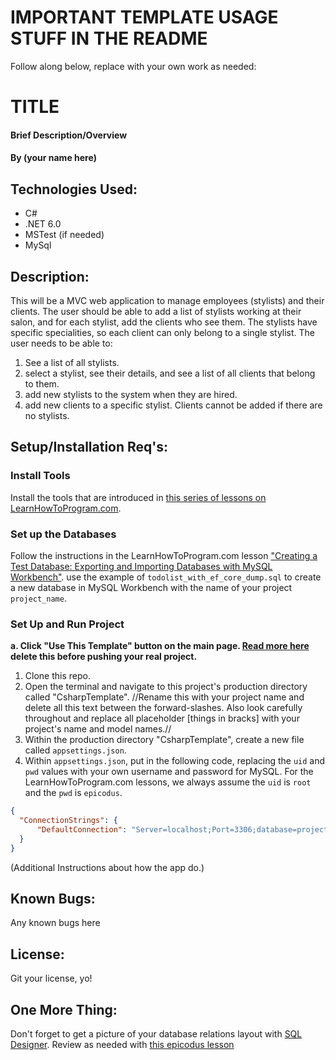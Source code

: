 # IMPORTANT TEMPLATE USAGE STUFF IN THE README
Follow along below, replace with your own work as needed:

# TITLE
#### Brief Description/Overview  

#### By (your name here)  

## Technologies Used:
* C#
* .NET 6.0
* MSTest (if needed)
* MySql

## Description:
This will be a MVC web application to manage employees (stylists) and their clients. The user should be able to add a list of stylists working at their salon, and for each stylist, add the clients who see them. The stylists have specific specialities, so each client can only belong to a single stylist. The user needs to be able to:
1. See a list of all stylists.
2. select a stylist, see their details, and see a list of all clients that belong to them.
3. add new stylists to the system when they are hired.
4. add new clients to a specific stylist. Clients cannot be added if there are no stylists.

## Setup/Installation Req's:

### Install Tools

Install the tools that are introduced in [this series of lessons on LearnHowToProgram.com](https://www.learnhowtoprogram.com/c-and-net/getting-started-with-c).

### Set up the Databases

Follow the instructions in the LearnHowToProgram.com lesson ["Creating a Test Database: Exporting and Importing Databases with MySQL Workbench"](https://www.learnhowtoprogram.com/lessons/creating-a-test-database-exporting-and-importing-databases-with-mysql-workbench). use the example of `todolist_with_ef_core_dump.sql` to create a new database in MySQL Workbench with the name of your project `project_name`.

### Set Up and Run Project
**a. Click "Use This Template" button on the main page. [Read more here](https://docs.github.com/en/repositories/creating-and-managing-repositories/creating-a-repository-from-a-template) delete this before pushing your real project.**
1. Clone this repo.
2. Open the terminal and navigate to this project's production directory called "CsharpTemplate". //Rename this with your project name and delete all this text between the forward-slashes. Also look carefully throughout and replace all placeholder [things in bracks] with your project's name and model names.//
3. Within the production directory "CsharpTemplate", create a new file called `appsettings.json`.
4. Within `appsettings.json`, put in the following code, replacing the `uid` and `pwd` values with your own username and password for MySQL. For the LearnHowToProgram.com lessons, we always assume the `uid` is `root` and the `pwd` is `epicodus`.

```json
{
  "ConnectionStrings": {
      "DefaultConnection": "Server=localhost;Port=3306;database=project_name;uid=root;pwd=epicodus;"
  }
}
```

(Additional Instructions about how the app do.)

## Known Bugs:
Any known bugs here

## License:
Git your license, yo!

## One More Thing:
Don't forget to get a picture of your database relations layout with [SQL Designer](https://ondras.zarovi.cz/sql/demo/). Review as needed with [this epicodus lesson](https://www.learnhowtoprogram.com/c-and-net/database-basics/using-sql-designer)
